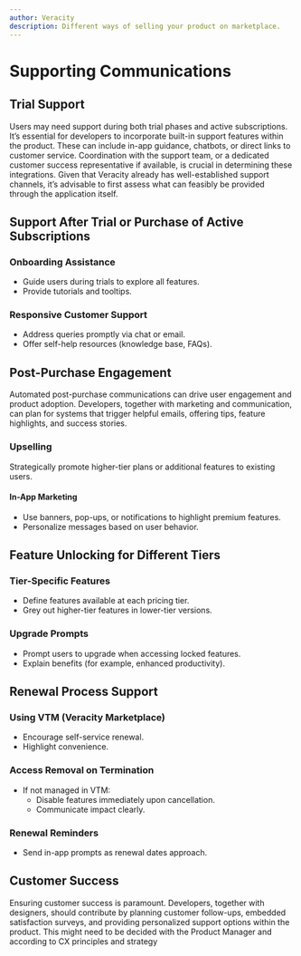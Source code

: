 ```yaml
---
author: Veracity
description: Different ways of selling your product on marketplace.
---
```

# Supporting Communications

## Trial Support
Users may need support during both trial phases and active subscriptions. It’s essential for developers to incorporate built-in support features within the product. These can include in-app guidance, chatbots, or direct links to customer service. Coordination with the support team, or a dedicated customer success representative if available, is crucial in determining these integrations. Given that Veracity already has well-established support channels, it’s advisable to first assess what can feasibly be provided through the application itself.

## Support After Trial or Purchase of Active Subscriptions

### Onboarding Assistance
- Guide users during trials to explore all features.
- Provide tutorials and tooltips.

### Responsive Customer Support
- Address queries promptly via chat or email.
- Offer self-help resources (knowledge base, FAQs).

## Post-Purchase Engagement
Automated post-purchase communications can drive user engagement and product adoption. Developers, together with marketing and communication, can plan for systems that trigger helpful emails, offering tips, feature highlights, and success stories.

### Upselling
Strategically promote higher-tier plans or additional features to existing users.

#### In-App Marketing
- Use banners, pop-ups, or notifications to highlight premium features.
- Personalize messages based on user behavior.

## Feature Unlocking for Different Tiers

### Tier-Specific Features
- Define features available at each pricing tier.
- Grey out higher-tier features in lower-tier versions.

### Upgrade Prompts
- Prompt users to upgrade when accessing locked features.
- Explain benefits (for example, enhanced productivity).

## Renewal Process Support

### Using VTM (Veracity Marketplace)
- Encourage self-service renewal.
- Highlight convenience.

### Access Removal on Termination
- If not managed in VTM:
  - Disable features immediately upon cancellation.
  - Communicate impact clearly.

### Renewal Reminders
- Send in-app prompts as renewal dates approach.

## Customer Success
Ensuring customer success is paramount. Developers, together with designers, should contribute by planning customer follow-ups, embedded satisfaction surveys, and providing personalized support options within the product. This might need to be decided with the Product Manager and according to CX principles and strategy